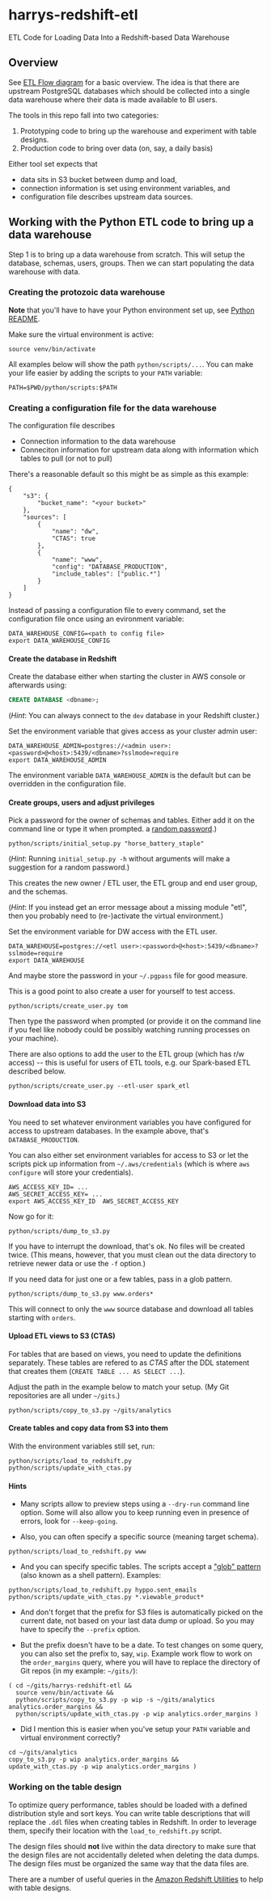# harrys-redshift-etl

ETL Code for Loading Data Into a Redshift-based Data Warehouse

## Overview

See [ETL Flow diagram](doc/etl_flow.svg) for a basic overview.  The idea
is that there are upstream PostgreSQL databases which should be collected
into a single data warehouse where their data is made available to BI users.

The tools in this repo fall into two categories:
1. Prototyping code to bring up the warehouse and experiment with table designs.
1. Production code to bring over data (on, say, a daily basis)

Either tool set expects that
* data sits in S3 bucket between dump and load,
* connection information is set using environment variables, and
* configuration file describes upstream data sources.

## Working with the Python ETL code to bring up a data warehouse

Step 1 is to bring up a data warehouse from scratch.
This will setup the database, schemas, users, groups.
Then we can start populating the data warehouse with data.

### Creating the protozoic data warehouse

**Note** that you'll have to have your Python environment set up,
see [Python README](python/README.md).

Make sure the virtual environment is active:
```shell
source venv/bin/activate
```

All examples below will show the path `python/scripts/...`.  You can make
your life easier by adding the scripts to your `PATH` variable:
```shell
PATH=$PWD/python/scripts:$PATH
```

### Creating a configuration file for the data warehouse

The configuration file describes
* Connection information to the data warehouse
* Conneciton information for upstream data along with information
  which tables to pull (or not to pull)

There's a reasonable default so this might be  as simple as this example:
```
{
    "s3": {
        "bucket_name": "<your bucket>"
    },
    "sources": [
        {
            "name": "dw",
            "CTAS": true
        },
        {
            "name": "www",
            "config": "DATABASE_PRODUCTION",
            "include_tables": ["public.*"]
        }
    ]
}
```

Instead of passing a configuration file to every command, set
the configuration file once using an evironment variable:
```shell
DATA_WAREHOUSE_CONFIG=<path to config file>
export DATA_WAREHOUSE_CONFIG
```

#### Create the database in Redshift

Create the database either when starting the cluster in AWS console
or afterwards using:
```sql
CREATE DATABASE <dbname>;
```
(_Hint_: You can always connect to the `dev` database in your Redshift cluster.)


Set the environment variable that gives access as your cluster admin user:
```shell
DATA_WAREHOUSE_ADMIN=postgres://<admin user>:<password>@<host>:5439/<dbname>?sslmode=require
export DATA_WAREHOUSE_ADMIN
```

The environment variable `DATA_WAREHOUSE_ADMIN` is the default but can be
overridden in the configuration file.

#### Create groups, users and adjust privileges

Pick a password for the owner of schemas and tables.
Either add it on the command line or type it when prompted.
a [random password](https://xkcd.com/936/).)
```shell
python/scripts/initial_setup.py "horse_battery_staple"
```
(_Hint_: Running `initial_setup.py -h` without arguments will make a suggestion
for a random password.)

This creates the new owner / ETL user, the ETL group and end user group, and
the schemas.

(_Hint_: If you instead get an error message about a missing module "etl", then you
probably need to (re-)activate the virtual environment.)

Set the environment variable for DW access with the ETL user.
```shell
DATA_WAREHOUSE=postgres://<etl user>:<password>@<host>:5439/<dbname>?sslmode=require
export DATA_WAREHOUSE
```
And maybe store the password in your `~/.pgpass` file for good measure.

This is a good point to also create a user for yourself to test access.
```shell
python/scripts/create_user.py tom
```
Then type the password when prompted (or provide it on the command line if you
feel like nobody could be possibly watching running processes on your machine).

There are also options to add the user to the ETL group (which has r/w access) --
this is useful for users of ETL tools, e.g. our Spark-based ETL described below.
```shell
python/scripts/create_user.py --etl-user spark_etl
```

#### Download data into S3

You need to set whatever environment variables you have configured for access to
upstream databases. In the example above, that's `DATABASE_PRODUCTION`.

You can also either set environment variables for access to S3 or let the scripts
pick up information from `~/.aws/credentials` (which is where `aws configure`
will store your credentials).
```shell
AWS_ACCESS_KEY_ID= ...
AWS_SECRET_ACCESS_KEY= ...
export AWS_ACCESS_KEY_ID  AWS_SECRET_ACCESS_KEY
```

Now go for it:
```shell
python/scripts/dump_to_s3.py
```

If you have to interrupt the download, that's ok.  No files will be created twice.
(This means, however, that you must clean out the data directory to retrieve newer
data or use the `-f` option.)

If you need data for just one or a few tables, pass in a glob pattern.
```shell
python/scripts/dump_to_s3.py www.orders*
```
This will connect to only the `www` source database and download all tables
starting with `orders`.

#### Upload ETL views to S3 (CTAS)

For tables that are based on views, you need to update the definitions
separately.  These tables are refered to as *CTAS* after the DDL statement
that creates them (`CREATE TABLE ... AS SELECT ...`).

Adjust the path in the example below to match your setup.
(My Git repositories are all under `~/gits`.)
```shell
python/scripts/copy_to_s3.py ~/gits/analytics
```

#### Create tables and copy data from S3 into them

With the environment variables still set, run:
```shell
python/scripts/load_to_redshift.py
python/scripts/update_with_ctas.py
```

#### Hints

* Many scripts allow to preview steps using a `--dry-run` command line option.
  Some will also allow you to keep running even in presence of errors,
  look for `--keep-going`.

* Also, you can often specify a specific source (meaning target schema).
```shell
python/scripts/load_to_redshift.py www
```

* And you can specify specific tables.  The scripts accept
  a ["glob" pattern](https://en.wikipedia.org/wiki/Glob_(programming))
  (also known as a shell pattern).  Examples:
```shell
python/scripts/load_to_redshift.py hyppo.sent_emails
python/scripts/update_with_ctas.py *.viewable_product*
```

* And don't forget that the prefix for S3 files is automatically picked on the
  current date, not based on your last data dump or upload. So you may have to
  specify the `--prefix` option.

* But the prefix doesn't have to be a date.  To test changes on some query, you can
  also set the prefix to, say, `wip`. Example work flow to work on the `order_margins` query,
  where you will have to replace the directory of Git repos (in my example: `~/gits/`):
```shell
( cd ~/gits/harrys-redshift-etl &&
  source venv/bin/activate &&
  python/scripts/copy_to_s3.py -p wip -s ~/gits/analytics analytics.order_margins &&
  python/scripts/update_with_ctas.py -p wip analytics.order_margins )
```

* Did I mention this is easier when you've setup your `PATH` variable and
  virtual environment correctly?
```shell
cd ~/gits/analytics
copy_to_s3.py -p wip analytics.order_margins &&
update_with_ctas.py -p wip analytics.order_margins )
```

### Working on the table design

To optimize query performance, tables should be loaded with a defined
distribution style and sort keys. You can write table descriptions that
will replace the `.ddl` files when creating tables in Redshift.  In order
to leverage them, specify their location with the `load_to_redshift.py` script.

The design files should **not** live within the data directory to make sure
that the design files are not accidentally deleted when deleting the data
dumps.  The design files must be organized the same way that the data files are.

There are a number of useful queries in the
[Amazon Redshift Utilities](https://github.com/awslabs/amazon-redshift-utils)
to help with table designs.
